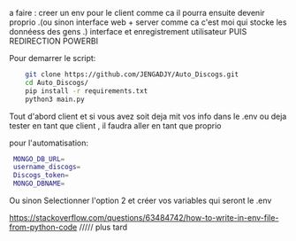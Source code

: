 a faire :
creer un env pour le client comme ca il pourra ensuite devenir proprio .(ou sinon interface web + server comme ca c'est moi qui stocke les donnéess des gens .)
interface et enregistrement utilisateur
PUIS REDIRECTION POWERBI

Pour demarrer le script:

```bash
    git clone https://github.com/JENGADJY/Auto_Discogs.git
    cd Auto_Discogs/
    pip install -r requirements.txt
    python3 main.py

```

Tout d'abord client et
si vous avez soit deja mit vos info dans le .env ou deja tester en tant que client , il faudra aller en tant que proprio

pour l'automatisation:

```bash
 MONGO_DB_URL=
 username_discogs=
 Discogs_token=
 MONGO_DBNAME=
```

Ou sinon Selectionner l'option 2 et créer vos variables qui seront le .env

https://stackoverflow.com/questions/63484742/how-to-write-in-env-file-from-python-code ///// plus tard
